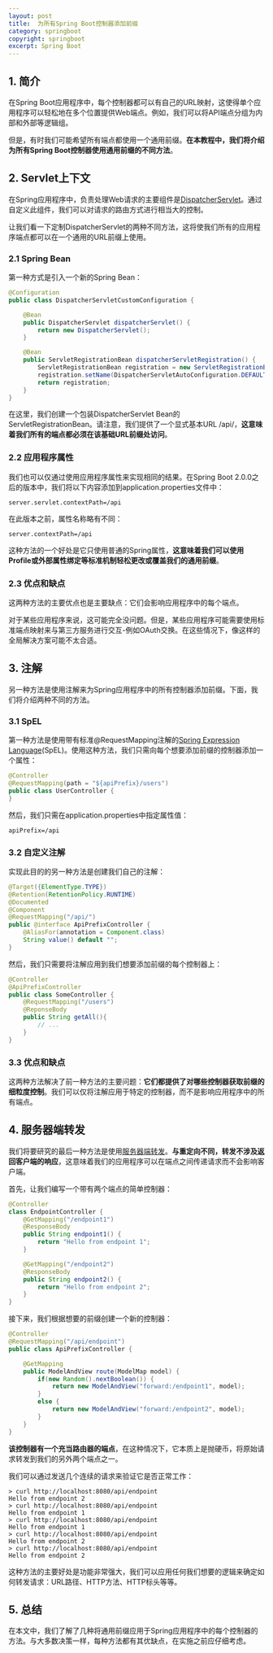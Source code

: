 ```yaml
---
layout: post
title:  为所有Spring Boot控制器添加前缀
category: springboot
copyright: springboot
excerpt: Spring Boot
---
```


## 1. 简介

在Spring Boot应用程序中，每个控制器都可以有自己的URL映射，这使得单个应用程序可以轻松地在多个位置提供Web端点。例如，我们可以将API端点分组为内部和外部等逻辑组。

但是，有时我们可能希望所有端点都使用一个通用前缀。**在本教程中，我们将介绍为所有Spring Boot控制器使用通用前缀的不同方法**。

## 2. Servlet上下文

在Spring应用程序中，负责处理Web请求的主要组件是[DispatcherServlet](https://www.baeldung.com/spring-dispatcherservlet)。通过自定义此组件，我们可以对请求的路由方式进行相当大的控制。

让我们看一下定制DispatcherServlet的两种不同方法，这将使我们所有的应用程序端点都可以在一个通用的URL前缀上使用。

### 2.1 Spring Bean

第一种方式是引入一个新的Spring Bean：

```java
@Configuration
public class DispatcherServletCustomConfiguration {

    @Bean
    public DispatcherServlet dispatcherServlet() {
        return new DispatcherServlet();
    }

    @Bean
    public ServletRegistrationBean dispatcherServletRegistration() {
        ServletRegistrationBean registration = new ServletRegistrationBean(dispatcherServlet(), "/api/");
        registration.setName(DispatcherServletAutoConfiguration.DEFAULT_DISPATCHER_SERVLET_REGISTRATION_BEAN_NAME);
        return registration;
    }
}
```

在这里，我们创建一个包装DispatcherServlet Bean的ServletRegistrationBean。请注意，我们提供了一个显式基本URL /api/，**这意味着我们所有的端点都必须在该基础URL前缀处访问**。

### 2.2 应用程序属性

我们也可以仅通过使用应用程序属性来实现相同的结果。在Spring Boot 2.0.0之后的版本中，我们将以下内容添加到application.properties文件中：

```properties
server.servlet.contextPath=/api
```

在此版本之前，属性名称略有不同：

```properties
server.contextPath=/api
```

这种方法的一个好处是它只使用普通的Spring属性，**这意味着我们可以使用Profile或外部属性绑定等标准机制轻松更改或覆盖我们的通用前缀**。

### 2.3 优点和缺点

这两种方法的主要优点也是主要缺点：它们会影响应用程序中的每个端点。

对于某些应用程序来说，这可能完全没问题。但是，某些应用程序可能需要使用标准端点映射来与第三方服务进行交互-例如OAuth交换。在这些情况下，像这样的全局解决方案可能不太合适。

## 3. 注解

另一种方法是使用注解来为Spring应用程序中的所有控制器添加前缀。下面，我们将介绍两种不同的方法。

### 3.1 SpEL

第一种方法是使用带有标准@RequestMapping注解的[Spring Expression Language](https://www.baeldung.com/spring-expression-language)(SpEL)。使用这种方法，我们只需向每个想要添加前缀的控制器添加一个属性：

```java
@Controller
@RequestMapping(path = "${apiPrefix}/users")
public class UserController {
} 
```

然后，我们只需在application.properties中指定属性值：

```properties
apiPrefix=/api
```

### 3.2 自定义注解

实现此目的的另一种方法是创建我们自己的注解：

```java
@Target({ElementType.TYPE})
@Retention(RetentionPolicy.RUNTIME)
@Documented
@Component
@RequestMapping("/api/")
public @interface ApiPrefixController {
    @AliasFor(annotation = Component.class)
    String value() default "";
}
```

然后，我们只需要将注解应用到我们想要添加前缀的每个控制器上：

```java
@Controller
@ApiPrefixController
public class SomeController {
    @RequestMapping("/users")
    @ReponseBody
    public String getAll(){
        // ...
    }
}
```

### 3.3 优点和缺点

这两种方法解决了前一种方法的主要问题：**它们都提供了对哪些控制器获取前缀的细粒度控制**。我们可以仅将注解应用于特定的控制器，而不是影响应用程序中的所有端点。

## 4. 服务器端转发

我们将要研究的最后一种方法是使用[服务器端转发](https://www.baeldung.com/spring-redirect-and-forward)。**与重定向不同，转发不涉及返回客户端的响应**，这意味着我们的应用程序可以在端点之间传递请求而不会影响客户端。

首先，让我们编写一个带有两个端点的简单控制器：

```java
@Controller
class EndpointController {
    @GetMapping("/endpoint1")
    @ResponseBody
    public String endpoint1() {
        return "Hello from endpoint 1";
    }

    @GetMapping("/endpoint2")
    @ResponseBody
    public String endpoint2() {
        return "Hello from endpoint 2";
    }
}
```

接下来，我们根据想要的前缀创建一个新的控制器：

```java
@Controller
@RequestMapping("/api/endpoint")
public class ApiPrefixController {

    @GetMapping
    public ModelAndView route(ModelMap model) {
        if(new Random().nextBoolean()) {
            return new ModelAndView("forward:/endpoint1", model);
        }
        else {
            return new ModelAndView("forward:/endpoint2", model);
        }
    }
}
```

**该控制器有一个充当路由器的端点**，在这种情况下，它本质上是抛硬币，将原始请求转发到我们的另外两个端点之一。

我们可以通过发送几个连续的请求来验证它是否正常工作：

```shell
> curl http://localhost:8080/api/endpoint
Hello from endpoint 2
> curl http://localhost:8080/api/endpoint
Hello from endpoint 1
> curl http://localhost:8080/api/endpoint
Hello from endpoint 1
> curl http://localhost:8080/api/endpoint
Hello from endpoint 2
> curl http://localhost:8080/api/endpoint
Hello from endpoint 2
```

这种方法的主要好处是功能非常强大，我们可以应用任何我们想要的逻辑来确定如何转发请求：URL路径、HTTP方法、HTTP标头等等。

## 5. 总结

在本文中，我们了解了几种将通用前缀应用于Spring应用程序中的每个控制器的方法。与大多数决策一样，每种方法都有其优缺点，在实施之前应仔细考虑。